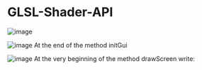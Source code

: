 # GLSL-Shader-API

![image](https://user-images.githubusercontent.com/100965140/161317749-4c1211a2-8819-491e-81cf-693854f1050c.png)

![image](https://user-images.githubusercontent.com/100965140/161317700-54dc22da-680a-44d3-98d1-d995b9d0c8ce.png)
At the end of the method initGui

![image](https://user-images.githubusercontent.com/100965140/161317507-f81c46c2-55d2-4dab-8d6a-943e9a54e7b3.png)
At the very beginning of the method drawScreen write:
 





